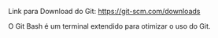  Link para Download do Git: https://git-scm.com/downloads

 O Git Bash é um terminal extendido para otimizar o uso do Git.
